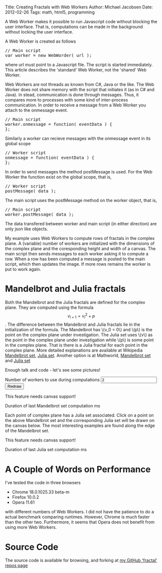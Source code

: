 Title: Creating Fractals with Web Workers
Author: Michael Jacobsen
Date: 2012-02-26
Tags: math, html5, programming

A Web Worker makes it possible to run Javascript code without blocking
the user interface. That is, computations can be made in the background
without locking the user interface.

A Web Worker is created as follows

<pre>
// Main script
var worker = new WebWorder( url );
</pre>

where url must point to a Javascript file. The script is started immediately. This
article describes the 'standard' Web Worker, not the 'shared' Web Worker.

Web Workers are not threads as known from C#, Java or the like. The
Web Worker does not share memory with the script that initiates it (as
in C# and Java). In stead, communication is done through
messages. Thus, it compares more to processes with some kind of
inter-process communication. In order to receive a message from a Web
Worker you attach to the onmessage event.


<pre>
// Main script
worker.onmessage = function( eventData ) {
};
</pre>

Similarly a worker can recieve messages with the onmessage event in its global scope

<pre>
// Worker script
onmessage = function( eventData ) {
};
</pre>

In order to send messages the method postMessage is used. For the Web
Worker the function exist on the global scope, that is,

<pre>
// Worker script
postMessage( data );
</pre>

The main script uses the postMessage method on the worker object, that is,

<pre>
// Main script
worker.postMessage( data );
</pre>

The data transfered between worker and main script (in either direction) are only
json like objects.
        
My example uses Web Workers to compute rows of fractals in the complex
plane. A (variable) number of workers are initialized with the
dimensions of the complex plane and the coresponding height and width
of a canvas. The main script then sends messages to each worker asking
it to compute a row. When a row has been computed a message is posted
to the main script, which then updates the image. If more rows remains
the worker is put to work again.

# Mandelbrot and Julia fractals

Both the Mandelbrot and the Julia fractals are defined for the complex
plane. They are computed using the formula $$v_{i+1} = v_i^2 +
p$$. The difference between the Mandelbrot and Julia fractals lie in
the initialization of the formula. The Mandelbrot has \\(v_0 = 0\\)
and \\(p\\) is the point on the complex plane under investigation.
The Julia set uses \\(v\\) as the point in the complex plane under
investigation while \\(p\\) is some point in the complex plane. That
is there is a Julia fractal for each point in the complex plane. More
detailed explanations are available at Wikipedia <a
href="http://en.wikipedia.org/wiki/Mandelbrot_set">Mandelbrot set</a>,
<a href="http://en.wikipedia.org/wiki/Julia_set"> Julia
set</a>. Another option is at Mathworld, <a
href="http://mathworld.wolfram.com/MandelbrotSet.html"> Mandelbrot
set</a> and <a href="http://mathworld.wolfram.com/JuliaSet.html">Julia
set</a>

Enough talk and code - let's see some pictures!

Number of workers to use during computations
<input type="text" value="2" id="workerCount" /><input id="render" type="button" value="Redraw" />

<canvas id="fractal" width="700" height="600">This feature needs canvas support!</canvas>

Duration of last Mandelbrot set computation <span id="duration"></span>ms</p>

Each point of complex plane has a Julia set associated. Click on a
point on the above Mandelbrot set and the corresponding Julia set will
be drawn on the canvas below. The most interesting examples are found
along the edge of the Mandelbrot set.

<canvas id="julia" width="700" height="600">This feature needs canvas support!</canvas>

Duration of last Julia set computation <span id="juliaDuration"></span>ms

<script type="text/javascript" src="/js/fractal/complex.js"></script>

<script type="text/javascript" src="/js/fractal/fractal.js"></script>

<script type="text/javascript">
            $(document).ready(function () {
                var fra = new jacksondk.Fractal(document.getElementById("fractal"), 2);
                fra.ondone = function (duration) {
                    $("#duration").html(duration);
                };
                fra.render();
                var julia = new jacksondk.Fractal(document.getElementById("julia"), 2);
                julia.ondone = function (duration) {
                    $("#juliaDuration").html(duration);
                };
                julia.setType("julia");
                julia.setTopLeft(new Complex(-2, 2));
                julia.setBottomRight(new Complex(2, -2));
                $("#render").click(function () {
var c = document.getElementById("fractal");
var ctx = c.getContext("2d");
ctx.clearRect(0,0,c.width,c.height);
                    fra.workerCount = parseInt($("#workerCount").val());
                    fra.setType("mandelbrot");
                    fra.render();
                });
                $("#fractal").click(function (event) {
                    var x = event.offsetX;
                    var y = event.offsetY;
                    var r = fra.topLeft.real + ((fra.bottomRight.real - fra.topLeft.real) / fra.width) * x;
                    var i = fra.topLeft.imag + ((fra.bottomRight.imag - fra.topLeft.imag) / fra.height) * y;
                    julia.juliaPoint = new Complex(r, i);
                    julia.render();
                });
            });
</script>

# A Couple of Words on Performance

I've tested the code in three browsers

* Chrome 18.0.1025.33 beta-m
* Firefox 10.0.2
* Opera 11.61

with different numbers of Web Workers. I did not have the patience to
do a actual benchmark comparing runtimes. However, Chrome is much
faster than the other two.  Furthermore, it seems that Opera does not
benefit from using more Web Workers.

# Source Code

The source code is available for browsing, and forking at <a
href="https://github.com/jacksondk/fractal">my GitHub 'fractal' repos
page</a>